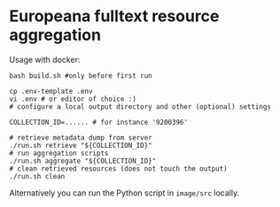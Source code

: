 # Europeana fulltext resource aggregation
Usage with docker:

```shell
bash build.sh #only before first run

cp .env-template .env
vi .env # or editor of choice :)
# configure a local output directory and other (optional) settings

COLLECTION_ID=...... # for instance '9200396'

# retrieve metadata dump from server
./run.sh retrieve "${COLLECTION_ID}"
# run aggregation scripts
./run.sh aggregate "${COLLECTION_ID}"
# clean retrieved resources (does not touch the output)
./run.sh clean
```

Alternatively you can run the Python script in `image/src` locally.
